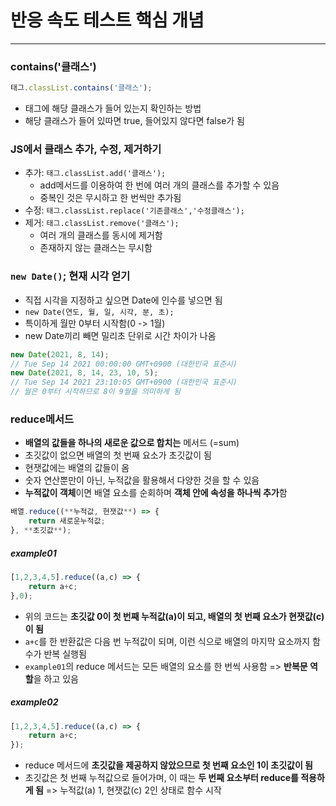 # 반응 속도 테스트 핵심 개념
---
### contains('클래스')
```js
태그.classList.contains('클래스');
```

- 태그에 해당 클래스가 들어 있는지 확인하는 방법
- 해당 클래스가 들어 있따면 true, 들어있지 않다면 false가 됨

### JS에서 클래스 추가, 수정, 제거하기
- 추가: `태그.classList.add('클래스');`
    - add메서드를 이용하여 한 번에 여러 개의 클래스를 추가할 수 있음
    - 중복인 것은 무시하고 한 번씩만 추가됨 
- 수정: `태그.classList.replace('기존클래스','수정클래스');`
- 제거: `태그.classList.remove('클래스');`
    - 여러 개의 클래스를 동시에 제거함 
    - 존재하지 않는 클래스는 무시함 

### `new Date()`; 현재 시각 얻기
- 직접 시각을 지정하고 싶으면 Date에 인수를 넣으면 됨
- `new Date(연도, 월, 일, 시각, 분, 초);`
- 특이하게 월만 0부터 시작함(0 -> 1월)
- new Date끼리 빼면 밀리초 단위로 시간 차이가 나옴 
```js
new Date(2021, 8, 14);
// Tue Sep 14 2021 00:00:00 GMT+0900 (대한민국 표준시)
new Date(2021, 8, 14, 23, 10, 5);
// Tue Sep 14 2021 23:10:05 GMT+0900 (대한민국 표준시)
// 월은 0부터 시작하므로 8이 9월을 의미하게 됨 
```

### reduce메서드
- **배열의 값들을 하나의 새로운 값으로 합치는** 메서드 (=sum)
- 초깃값이 없으면 배열의 첫 번째 요소가 초깃값이 됨
- 현잿값에는 배열의 값들이 옴
- 숫자 연산뿐만이 아닌, 누적값을 활용해서 다양한 것을 할 수 있음
- **누적값이 객체**이면 배열 요소를 순회하며 **객체 안에 속성을 하나씩 추가**함
```js
배열.reduce((**누적값, 현잿값**) => {
    return 새로운누적값;
}, **초깃값**);
```
##### example01
```js
[1,2,3,4,5].reduce((a,c) => {
    return a+c;
},0);
```

- 위의 코드는 **초깃값 0이 첫 번째 누적값(a)이 되고, 배열의 첫 번째 요소가 현잿값(c)이 됨**
- `a+c`를 한 반환값은 다음 번 누적값이 되며, 이런 식으로 배열의 마지막 요소까지 함수가 반복 실행됨 
- `example01`의 reduce 메서드는 모든 배열의 요소를 한 번씩 사용함 => **반복문 역할**을 하고 있음

##### example02
```js
[1,2,3,4,5].reduce((a,c) => {
    return a+c;
});
```

- reduce 메서드에 **초깃값을 제공하지 않았으므로 첫 번째 요소인 1이 초깃값이 됨**
- 초깃값은 첫 번째 누적값으로 들어가며, 이 때는 **두 번째 요소부터 reduce를 적용하게 됨**
=> 누적값(a) 1, 현잿값(c) 2인 상태로 함수 시작 
